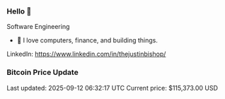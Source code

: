 ### Hello 🤙  

Software Engineering

- 🔭 I love computers, finance, and building things.
  
LinkedIn: https://www.linkedin.com/in/thejustinbishop/  





























































































































































































































































































































































































































































































































































































































































































































































































































































































































































































































































































### Bitcoin Price Update
Last updated: 2025-09-12 06:32:17 UTC
Current price: $115,373.00 USD
